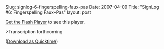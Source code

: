 Slug: signlog-6-fingerspelling-faux-pas
Date: 2007-04-09
Title: "SignLog #6: Fingerspelling Faux-Pas"
layout: post

<p id="SL6_fs_320x240.flv"><a href="http://www.macromedia.com/go/getflashplayer">Get the Flash Player</a> to see this player.</p>

<script type="text/javascript">
var FO2 = { movie:&quot;https://media.dreamhost.com/mediaplayer.swf&quot;, width:&quot;320&quot;, height:&quot;240&quot;, majorversion:&quot;7&quot;, build:&quot;0&quot;, bgcolor:&quot;#FFFFFF&quot;,
flashvars:&quot;file=http://www.redmonk.net/files/signinglog/SL6_fs_320x240.flv&amp;showdigits=true&amp;autostart=false&quot; };
UFO.create(FO2,&quot;SL6_fs_320x240.flv&quot;);
</script>

&gt;Transcription forthcoming

([Download as Quicktime](http://www.redmonk.net/files/signinglog/SL6_fs.mov))
